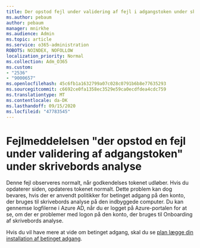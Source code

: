 ```yaml
---
title: Der opstod fejl under validering af fejl i adgangstoken under skrivebords analyse
ms.author: pebaum
author: pebaum
manager: mnirkhe
ms.audience: Admin
ms.topic: article
ms.service: o365-administration
ROBOTS: NOINDEX, NOFOLLOW
localization_priority: Normal
ms.collection: Adm_O365
ms.custom:
- "2536"
- "9000657"
ms.openlocfilehash: 45c6fb1a1632799a07c028c0791b6b8e77635293
ms.sourcegitcommit: c6692ce0fa1358ec3529e59ca0ecdfdea4cdc759
ms.translationtype: MT
ms.contentlocale: da-DK
ms.lasthandoff: 09/15/2020
ms.locfileid: "47783545"
---
```

# <a name="there-was-an-error-validating-access-token-error-during-desktop-analytics-onboarding"></a>Fejlmeddelelsen "der opstod en fejl under validering af adgangstoken" under skrivebords analyse

Denne fejl observeres normalt, når godkendelses tokenet udløber. Hvis du opdaterer siden, opdateres tokenet normalt. Dette problem kan dog bevares, hvis der er anvendt politikker for betinget adgang på den konto, der bruges til skrivebords analyse på den indbyggede computer. Du kan gennemse logfilerne i Azure AD, når du er logget på Azure-portalen for at se, om der er problemer med logon på den konto, der bruges til Onboarding af skrivebords analyse.

Hvis du vil have mere at vide om betinget adgang, skal du se [plan lægge din installation af betinget adgang](https://docs.microsoft.com/azure/active-directory/conditional-access/plan-conditional-access).